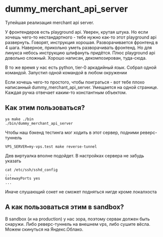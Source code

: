 # dummy_merchant_api_server

Тупейшая реализация merchant api server.

У фронтендеров есть playground api. Уверен, крутая штука.
Но если хочешь чего-то нестандартного - тебе нужно как-то этот playground api
развернуть.
Говорят, инструкция хорошая. Разворачивается фронтенд в 4 шага.
Наверное, прикольно уметь разворачивать фронтенд. Но для линукса небось инструкцию
шлифануть придётся.
Плюс playground api довольно сложный. Хорошо написан, декомпозирован, туда-сюда.

В то же время у нас есть python, tier-0 аркадийный язык. Собрал одной командой.
Запустил одной командой в любом окружении

Если хочешь чего-то простого, чтобы поиграться - вот тебе плохо написанный
dummy\_merchant\_api\_server. Умещается на одной странице. Каждая ручка отвечает
каким-то константным объектом.

## Как этим пользоваться?
```
ya make ./bin
./bin/dummy_merchant_api_server
```

Чтобы наш бэкенд тестинга мог ходить в этот сервер, подними реверс-туннель
```
VPS_SERVER=my-vps.test make reverse-tunnel
```
Дев виртуалка вполне подойдет.  В настройках сервера не забудь указать
```
cat /etc/ssh/sshd_config
...
GatewayPorts yes
...
```
Иначе слушающий сокет не сможет подняться нигде кроме локалхоста

## А как пользоваться этим в sandbox?
В sandbox (и на production) у нас зора, поэтому сервак должен быть снаружи.
Либо реверс-туннель на внешнем vps, либо сушите вёсла. Можем скинуться на Яндекс.Облако.
